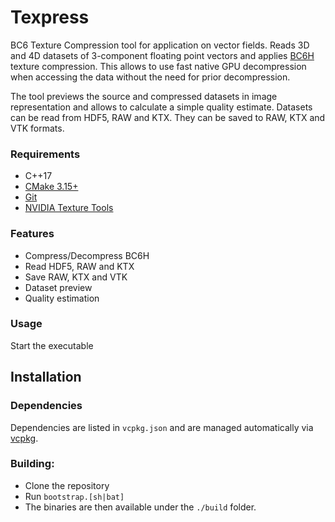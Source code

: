 # Texpress
BC6 Texture Compression tool for application on vector fields.
Reads 3D and 4D datasets of 3-component floating point vectors and applies [BC6H](https://learn.microsoft.com/en-us/windows/win32/direct3d11/bc6h-format) texture compression.
This allows to use fast native GPU decompression when accessing the data without the need for prior decompression.

The tool previews the source and compressed datasets in image representation and allows to calculate a simple quality estimate.
Datasets can be read from HDF5, RAW and KTX.
They can be saved to RAW, KTX and VTK formats.

### Requirements
- C++17
- [CMake 3.15+](https://cmake.org/)
- [Git](https://git-scm.com/)
- [NVIDIA Texture Tools](https://developer.nvidia.com/nvidia-texture-tools-exporter)

### Features

- Compress/Decompress BC6H
- Read HDF5, RAW and KTX
- Save RAW, KTX and VTK
- Dataset preview
- Quality estimation

### Usage

Start the executable 

## Installation

### Dependencies
Dependencies are listed in `vcpkg.json` and are managed automatically via [vcpkg](https://vcpkg.io/).

### Building:
- Clone the repository
- Run `bootstrap.[sh|bat]`
- The binaries are then available under the `./build` folder.

